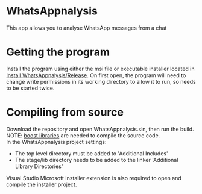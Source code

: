 # WhatsAppnalysis
This app allows you to analyse WhatsApp messages from a chat

# Getting the program
Install the program using either the msi file or executable installer located in [Install WhatsAppnalysis/Release](https://github.com/IsaacSkevington/WhatsAppnalysis/tree/main/Install%20WhatsAppnalysis/Release). On first open, the program will need to change write permissions in its working directory to allow it to run, so needs to be started twice.

# Compiling from source
Download the repository and open WhatsAppnalysis.sln, then run the build.  
NOTE: [boost libraries](https://www.boost.org/) are needed to compile the source code.   
In the WhatsAppnalysis project settings:  
  - The top level directory must be added to 'Additional Includes'
  - The stage/lib directory needs to be added to the linker 'Additional Library Directories'  

Visual Studio Microsoft Installer extension is also required to open and compile the installer project.
